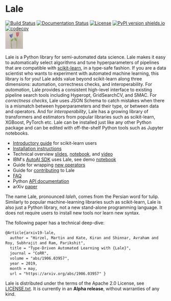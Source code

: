 # Lale

[![Build Status](https://travis-ci.com/IBM/lale.svg?branch=master)](https://travis-ci.com/IBM/lale)
[![Documentation Status](https://readthedocs.org/projects/lale/badge/?version=latest)](https://lale.readthedocs.io/en/latest/?badge=latest)
[![License](https://img.shields.io/badge/License-Apache%202.0-blue.svg)](https://opensource.org/licenses/Apache-2.0)
[![PyPI version shields.io](https://img.shields.io/pypi/v/lale)](https://pypi.python.org/pypi/lale/)
[![codecov](https://codecov.io/gh/IBM/lale/branch/master/graph/badge.svg)](https://codecov.io/gh/IBM/lale)
<br />
<img src="https://github.com/IBM/lale/raw/master/docs/img/lale_logo.jpg" alt="logo" width="55px"/>

Lale is a Python library for semi-automated data science.
Lale makes it easy to automatically select algorithms and tune
hyperparameters of pipelines that are compatible with
[scikit-learn](https://scikit-learn.org), in a type-safe fashion.  If
you are a data scientist who wants to experiment with automated
machine learning, this library is for you!
Lale adds value beyond scikit-learn along three dimensions:
automation, correctness checks, and interoperability.
For *automation*, Lale provides a consistent high-level interface to
existing pipeline search tools including Hyperopt, GridSearchCV, and SMAC.
For *correctness checks*, Lale uses JSON Schema to catch mistakes when
there is a mismatch between hyperparameters and their type, or between
data and operators.
And for *interoperability*, Lale has a growing library of transformers
and estimators from popular libraries such as scikit-learn, XGBoost,
PyTorch etc.
Lale can be installed just like any other Python package and can be
edited with off-the-shelf Python tools such as Jupyter notebooks.

* [Introductory guide](https://nbviewer.jupyter.org/github/IBM/lale/blob/master/examples/docs_guide_for_sklearn_users.ipynb) for scikit-learn users
* [Installation instructions](https://github.com/IBM/lale/blob/master/docs/installation.rst)
* Technical overview [slides](https://github.com/IBM/lale/blob/master/talks/2019-1105-lale.pdf), [notebook](https://nbviewer.jupyter.org/github/IBM/lale/blob/master/examples/talk_2019-1105-lale.ipynb), and [video](https://www.youtube.com/watch?v=R51ZDJ64X18&list=PLGVZCDnMOq0pwoOqsaA87cAoNM4MWr51M&index=35&t=0s)
* IBM's [AutoAI SDK](http://wml-api-pyclient-v4.mybluemix.net/#autoai-beta-ibm-cloud-only) uses Lale, see demo [notebook](https://dataplatform.cloud.ibm.com/exchange/public/entry/view/a2d87b957b60c846267137bfae130dca)
* Guide for wrapping [new operators](https://nbviewer.jupyter.org/github/IBM/lale/blob/master/examples/docs_new_operators.ipynb)
* Guide for [contributing](https://github.com/IBM/lale/blob/master/CONTRIBUTING.md) to Lale
* [FAQ](https://github.com/IBM/lale/blob/master/docs/faq.rst)
* Python [API documentation](https://lale.readthedocs.io/en/latest/)
* arXiv [paper](https://arxiv.org/pdf/1906.03957.pdf)

The name Lale, pronounced *laleh*, comes from the Persian word for
tulip. Similarly to popular machine-learning libraries such as
scikit-learn, Lale is also just a Python library, not a new stand-alone
programming language. It does not require users to install new tools
nor learn new syntax.

The following paper has a technical deep-dive:
```
@Article{arxiv19-lale,
  author = "Hirzel, Martin and Kate, Kiran and Shinnar, Avraham and Roy, Subhrajit and Ram, Parikshit",
  title = "Type-Driven Automated Learning with {Lale}",
  journal = "CoRR",
  volume = "abs/1906.03957",
  year = 2019,
  month = may,
  url = "https://arxiv.org/abs/1906.03957" }
```

Lale is distributed under the terms of the Apache 2.0 License, see
[LICENSE.txt](https://github.com/IBM/lale/blob/master/LICENSE.txt).
It is currently in an **Alpha release**, without warranties of any
kind.
